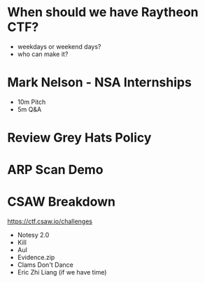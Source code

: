 # When should we have Raytheon CTF?
 - weekdays or weekend days?
 - who can make it?

# Mark Nelson - NSA Internships
 - 10m Pitch
 - 5m Q&A

# Review Grey Hats Policy

# ARP Scan Demo

# CSAW Breakdown
https://ctf.csaw.io/challenges
  - Notesy 2.0
  - Kill
  - Aul
  - Evidence.zip
  - Clams Don't Dance
  - Eric Zhi Liang (if we have time)
